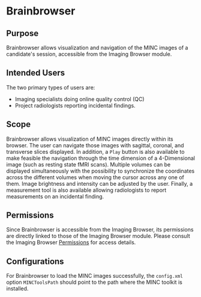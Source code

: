 # Brainbrowser

## Purpose

Brainbrowser allows visualization and navigation of the MINC images of a 
candidate's session, accessible from the Imaging Browser module.


## Intended Users

The two primary types of users are:
- Imaging specialists doing online quality control (QC)
- Project radiologists reporting incidental findings.


## Scope

Brainbrowser allows visualization of MINC images directly within its browser.
The user can navigate those images with sagittal, coronal, and transverse 
slices displayed.  In addition, a `Play` button is also available to make 
feasible the navigation through the time dimension of a 4-Dimensional image 
(such as resting state fMRI scans). 
Multiple volumes can be displayed simultaneously with the possibility to 
synchronize the coordinates across the different volumes when moving the cursor 
across any one of them. 
Image brightness and intensity can be adjusted by the user.
Finally, a measurement tool is also available allowing radiologists to report 
measurements on an incidental finding.


## Permissions

Since Brainbrowser is accessible from the Imaging Browser, its permissions are 
directly linked to those of the Imaging Browser module. Please consult the 
Imaging Browser 
[Permissions](https://github.com/aces/Loris/blob/minor/modules/imaging_browser/README.md#imaging_browser_perm_link) 
for access details.

## Configurations

For Brainbrowser to load the MINC images successfully, the `config.xml` option 
`MINCToolsPath` should point to the path where the MINC toolkit is installed.
